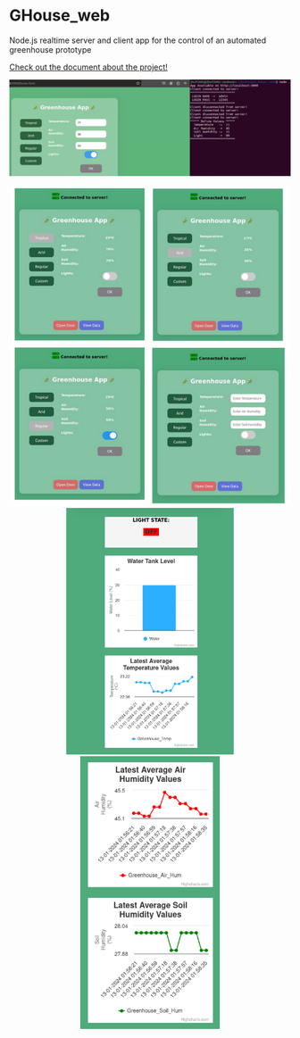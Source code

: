 # GHouse_web
Node.js realtime server and client app for the control of an automated greenhouse prototype

[Check out the document about the project!](docs/main.pdf)

<img src="docs/node1.png" alt="Greenhouse App - img1" width="1000">

<p align="center">
  <img src="docs/node2.png" alt="Greenhouse App - img2" width="500">
  <img src="docs/node3.png" alt="Greenhouse App - img3" width="300">
  <img src="docs/node4.png" alt="Greenhouse App - img3" width="250">
</p>
